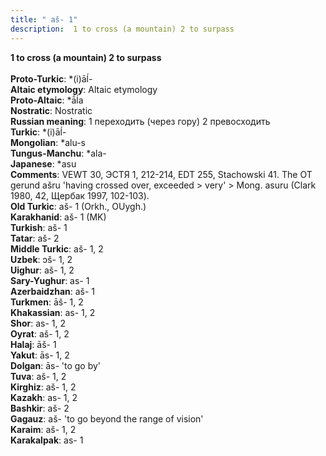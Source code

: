 ```yaml
---
title: " aš- 1"
description:  1 to cross (a mountain) 2 to surpass
---
```

<p data-pagefind-weight="0.5">
<strong> 1 to cross (a mountain) 2 to surpass</strong><br><br>
<strong>Proto-Turkic</strong>:  *(i)āĺ-<br>
<strong>Altaic etymology</strong>:  Altaic etymology<br>
<strong> Proto-Altaic</strong>:  *ā́ĺa<br>
<strong>Nostratic</strong>:  Nostratic<br>
<strong>Russian meaning</strong>:  1 переходить (через гору) 2 превосходить<br>
<strong>Turkic</strong>:  *(i)āĺ-<br>
<strong>Mongolian</strong>:  *alu-s<br>
<strong>Tungus-Manchu</strong>:  *ala-<br>
<strong>Japanese</strong>:  *asu<br>
<strong>Comments</strong>:  VEWT 30, ЭСТЯ 1, 212-214, EDT 255, Stachowski 41. The OT gerund ašru 'having crossed over, exceeded > very' > Mong. asuru (Clark 1980, 42, Щербак 1997, 102-103).<br>
<strong>Old Turkic</strong>:  aš- 1 (Orkh., OUygh.)<br>
<strong>Karakhanid</strong>:  aš- 1 (MK)<br>
<strong>Turkish</strong>:  aš- 1<br>
<strong>Tatar</strong>:  aš- 2<br>
<strong>Middle Turkic</strong>:  aš- 1, 2<br>
<strong>Uzbek</strong>:  ɔš- 1, 2<br>
<strong>Uighur</strong>:  aš- 1, 2<br>
<strong>Sary-Yughur</strong>:  as- 1<br>
<strong>Azerbaidzhan</strong>:  aš- 1<br>
<strong>Turkmen</strong>:  āš- 1, 2<br>
<strong>Khakassian</strong>:  as- 1, 2<br>
<strong>Shor</strong>:  as- 1, 2<br>
<strong>Oyrat</strong>:  aš- 1, 2<br>
<strong>Halaj</strong>:  āš- 1<br>
<strong>Yakut</strong>:  ās- 1, 2<br>
<strong>Dolgan</strong>:  ās- 'to go by'<br>
<strong>Tuva</strong>:  aš- 1, 2<br>
<strong>Kirghiz</strong>:  aš- 1, 2<br>
<strong>Kazakh</strong>:  as- 1, 2<br>
<strong>Bashkir</strong>:  aš- 2<br>
<strong>Gagauz</strong>:  aš- 'to go beyond the range of vision'<br>
<strong>Karaim</strong>:  aš- 1, 2<br>
<strong>Karakalpak</strong>:  as- 1<br>

</p>
